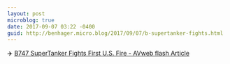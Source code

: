 ```yaml
---
layout: post
microblog: true
date: 2017-09-07 03:22 -0400
guid: http://benhager.micro.blog/2017/09/07/b-supertanker-fights.html
---
```

✈️ [B747 SuperTanker Fights First U.S. Fire - AVweb flash Article](https://www.avweb.com/avwebflash/news/B747-SuperTanker-Fights-First-US-Fire-229594-1.html)
